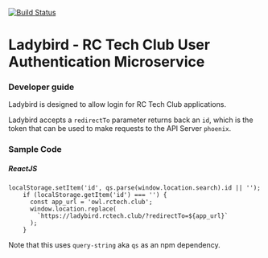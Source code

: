 [![Build Status](https://travis-ci.org/rcltech/ladybird.svg?branch=master)](https://travis-ci.org/rcltech/ladybird)

# Ladybird - RC Tech Club User Authentication Microservice

### Developer guide

Ladybird is designed to allow login for RC Tech Club applications.

Ladybird accepts a `redirectTo` parameter returns back an `id`, which is the token that can be used to make requests to
the API Server `phoenix`.

### Sample Code

##### ReactJS

```
localStorage.setItem('id', qs.parse(window.location.search).id || '');
    if (localStorage.getItem('id') === '') {
      const app_url = 'owl.rctech.club';
      window.location.replace(
        `https://ladybird.rctech.club/?redirectTo=${app_url}`
      );
    }
```

Note that this uses `query-string` aka `qs` as an npm dependency.

